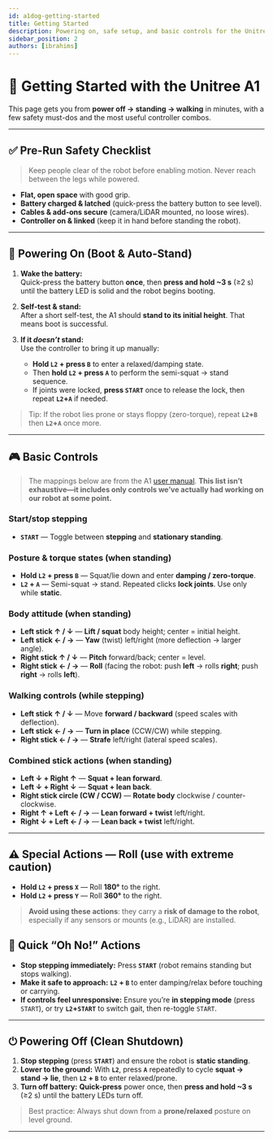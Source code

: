 ```yaml
---
id: a1dog-getting-started
title: Getting Started
description: Powering on, safe setup, and basic controls for the Unitree A1.
sidebar_position: 2
authors: [ibrahims]
---
```


# 🚀 Getting Started with the Unitree A1

This page gets you from **power off → standing → walking** in minutes, with a few safety must-dos and the most useful controller combos.

---

## ✅ Pre-Run Safety Checklist

> Keep people clear of the robot before enabling motion. Never reach between the legs while powered.

- **Flat, open space** with good grip.
- **Battery charged & latched** (quick-press the battery button to see level).
- **Cables & add-ons secure** (camera/LiDAR mounted, no loose wires).
- **Controller on & linked** (keep it in hand before standing the robot).

---

## 🔋 Powering On (Boot & Auto-Stand)

1. **Wake the battery:**  
   Quick-press the battery button **once**, then **press and hold ~3 s** (≥2 s) until the battery LED is solid and the robot begins booting.

2. **Self-test & stand:**  
   After a short self-test, the A1 should **stand to its initial height**. That means boot is successful.

3. **If it *doesn’t* stand:**  
   Use the controller to bring it up manually:  
   - **Hold `L2` + press `B`** to enter a relaxed/damping state.  
   - Then **hold `L2` + press `A`** to perform the semi-squat → stand sequence.  
   - If joints were locked, **press `START`** once to release the lock, then repeat **`L2`+`A`** if needed.

> Tip: If the robot lies prone or stays floppy (zero-torque), repeat **`L2`+`B`** then **`L2`+`A`** once more.

---

## 🎮 Basic Controls

> The mappings below are from the A1 [user manual](https://www.mybotshop.de/Datasheet/Unitree_A1_User_Manual_v1.0.pdf). **This list isn’t exhaustive—it includes only controls we’ve actually had working on our robot at some point.**

### Start/stop stepping
- **`START`** — Toggle between **stepping** and **stationary standing**.

### Posture & torque states (when standing)
- **Hold `L2` + press `B`** — Squat/lie down and enter **damping / zero-torque**.
- **`L2` + `A`** — Semi-squat → stand. Repeated clicks **lock joints**. Use only while **static**.

### Body attitude (when standing)
- **Left stick ↑ / ↓** — **Lift / squat** body height; center = initial height.
- **Left stick ← / →** — **Yaw** (twist) left/right (more deflection → larger angle).
- **Right stick ↑ / ↓** — **Pitch** forward/back; center = level.
- **Right stick ← / →** — **Roll** (facing the robot: push **left** → rolls **right**; push **right** → rolls **left**).

### Walking controls (while stepping)
- **Left stick ↑ / ↓** — Move **forward / backward** (speed scales with deflection).
- **Left stick ← / →** — **Turn in place** (CCW/CW) while stepping.
- **Right stick ← / →** — **Strafe** left/right (lateral speed scales).

### Combined stick actions (when standing)
- **Left ↓ + Right ↑** — **Squat + lean forward**.  
- **Left ↓ + Right ↓** — **Squat + lean back**.  
- **Right stick circle (CW / CCW)** — **Rotate body** clockwise / counter-clockwise.  
- **Right ↑ + Left ← / →** — **Lean forward + twist** left/right.  
- **Right ↓ + Left ← / →** — **Lean back + twist** left/right.  

---

## ⚠️ Special Actions — Roll (use with extreme caution)

- **Hold `L2` + press `X`** — Roll **180°** to the right.  
- **Hold `L2` + press `Y`** — Roll **360°** to the right.  

> **Avoid using these actions**: they carry a **risk of damage to the robot**, especially if any sensors or mounts (e.g., LiDAR) are installed.

## 🧯 Quick “Oh No!” Actions

- **Stop stepping immediately:** Press **`START`** (robot remains standing but stops walking).  
- **Make it safe to approach:** **`L2` + `B`** to enter damping/relax before touching or carrying.  
- **If controls feel unresponsive:** Ensure you’re **in stepping mode** (press `START`), or try **`L2`+`START`** to switch gait, then re-toggle `START`.

---

## ⏻ Powering Off (Clean Shutdown)

1. **Stop stepping** (press **`START`**) and ensure the robot is **static standing**.  
2. **Lower to the ground:** With **`L2`**, press **`A`** repeatedly to cycle **squat → stand → lie**, then **`L2` + `B`** to enter relaxed/prone.  
3. **Turn off battery:** **Quick-press** power once, then **press and hold ~3 s** (≥2 s) until the battery LEDs turn off.

> Best practice: Always shut down from a **prone/relaxed** posture on level ground.


---